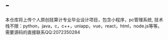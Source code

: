 # -
本仓库将上传个人原创技算计专业毕业设计项目，包含小程序，pc管理系统, 技术栈不限：python，java，c，c++，uniapp，vue，react，html，node.js等等。需要源码的直接联系QQ:2072350284


